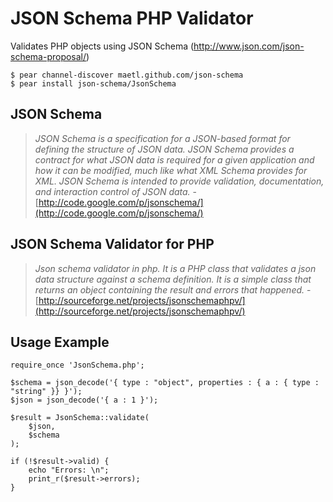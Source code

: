 JSON Schema PHP Validator
=

Validates PHP objects using JSON Schema (http://www.json.com/json-schema-proposal/)

```
$ pear channel-discover maetl.github.com/json-schema
$ pear install json-schema/JsonSchema
```

JSON Schema
-

> *JSON Schema is a specification for a JSON-based format for defining the structure of JSON data. JSON Schema provides a contract for what JSON data is required for a given application and how it can be modified, much like what XML Schema provides for XML. JSON Schema is intended to provide validation, documentation, and interaction control of JSON data.* - [http://code.google.com/p/jsonschema/](http://code.google.com/p/jsonschema/)

JSON Schema Validator for PHP
-

> *Json schema validator in php. It is a PHP class that validates a json data structure against a schema definition. It is a simple class that returns an object containing the result and errors that happened.* - [http://sourceforge.net/projects/jsonschemaphpv/](http://sourceforge.net/projects/jsonschemaphpv/)

Usage Example
-
    require_once 'JsonSchema.php';

    $schema = json_decode('{ type : "object", properties : { a : { type : "string" }} }');
    $json = json_decode('{ a : 1 }');

    $result = JsonSchema::validate(
        $json,
        $schema
    );

    if (!$result->valid) {
        echo "Errors: \n";
        print_r($result->errors);
    }
